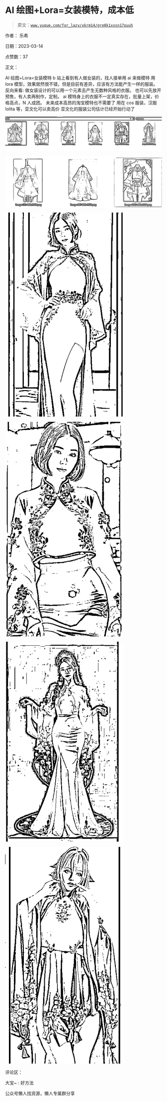 # AI 绘图+Lora=女装模特，成本低

> 原文：[`www.yuque.com/for_lazy/xkrm14/gre0k1xxsn17puuh`](https://www.yuque.com/for_lazy/xkrm14/gre0k1xxsn17puuh)

作者： 乐希

日期：2023-03-14

点赞数：37

正文：

AI 绘图+Lora=女装模特 b 站上看到有人做女装的，找人接单用 ai 来做模特 用 lora 模型，效果居然很不错，但是目前有差异，应该有方法能产生一样的服装。 反向来看: 做女装设计的可以用一个元素去产生无数种风格的衣服。 也可以先放开预售，有人卖再制作，定制。 ai 模特身上的衣服不一定真实存在，批量上架，价格高点，N 人成团。 未来成本高昂的淘宝模特也不需要了 用在 cos 服装，汉服 lolita 等，亚文化可以卖高价 亚文化的服装公司估计已经开始行动了

![](img/1709131e20b0b842220a5e8dad882ce6.png)  

![](img/746e75751305b742f0a65c785b2c3f62.png)  

![](img/6872c81abfc758eddc067851f47538d6.png)  

![](img/3aeb440b5e7501139068a90122803a8a.png)  

![](img/0aae3a9559b59e5e49e49e65591bd6ec.png)  

![](img/5d23818ce268520e2f8b65fca4433c3f.png)  

评论区：

大宝~ : 好方法

公众号懒人找资源，懒人专属群分享

